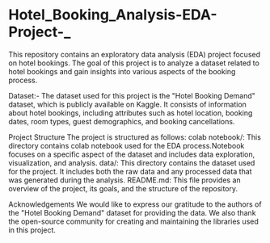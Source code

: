 # Hotel_Booking_Analysis-EDA-Project-_
This repository contains an exploratory data analysis (EDA) project focused on hotel bookings. The goal of this project is to analyze a dataset related to hotel bookings and gain insights into various aspects of the booking process.

Dataset:-
The dataset used for this project is the "Hotel Booking Demand" dataset, which is publicly available on Kaggle. It consists of information about hotel bookings, including attributes such as hotel location, booking dates, room types, guest demographics, and booking cancellations.

Project Structure
The project is structured as follows:
 colab notebook/: This directory contains colab notebook used for the EDA process.Notebook focuses on a specific aspect of the dataset and includes data exploration, visualization, and analysis.
data/: This directory contains the dataset used for the project. It includes both the raw data and any processed data that was generated during the analysis.
README.md: This file provides an overview of the project, its goals, and the structure of the repository.

Acknowledgements
We would like to express our gratitude to the authors of the "Hotel Booking Demand" dataset for providing the data. We also thank the open-source community for creating and maintaining the libraries used in this project.
